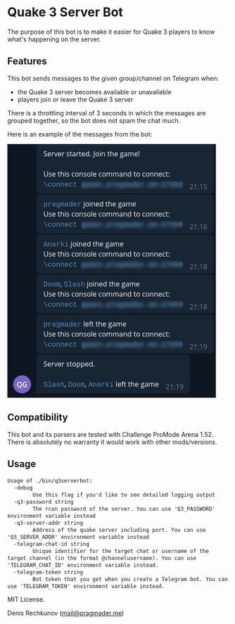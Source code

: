 # Quake 3 Server Bot

The purpose of this bot is to make it easier for Quake 3 players to know what's happening on the server.

## Features

This bot sends messages to the given group/channel on Telegram when:

* the Quake 3 server becomes available or unavailable
* players join or leave the Quake 3 server

There is a throttling interval of 3 seconds in which the messages are grouped together, so the bot does not spam the chat much.

Here is an example of the messages from the bot:

![bot messages](img/bot-messages.png)

## Compatibility

This bot and its parsers are tested with Challenge ProMode Arena 1.52. There is absolutely no warranty it would work with other mods/versions.

## Usage

```
Usage of ./bin/q3serverbot:
  -debug
        Use this flag if you'd like to see detailed logging output
  -q3-password string
        The rcon password of the server. You can use 'Q3_PASSWORD' environment variable instead
  -q3-server-addr string
        Address of the quake server including port. You can use 'Q3_SERVER_ADDR' environment variable instead
  -telegram-chat-id string
        Unique identifier for the target chat or username of the target channel (in the format @channelusername). You can use 'TELEGRAM_CHAT_ID' environment variable instead.
  -telegram-token string
        Bot token that you get when you create a Telegram bot. You can use 'TELEGRAM_TOKEN' environment variable instead.
```

MIT License.

Denis Rechkunov (mail@pragmader.me)
